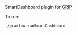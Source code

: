 SmartDashboard plugin for [GRIP](https://github.com/WPIRoboticsProjects/GRIP)

To run:

    ./gradlew runSmartDashboard

